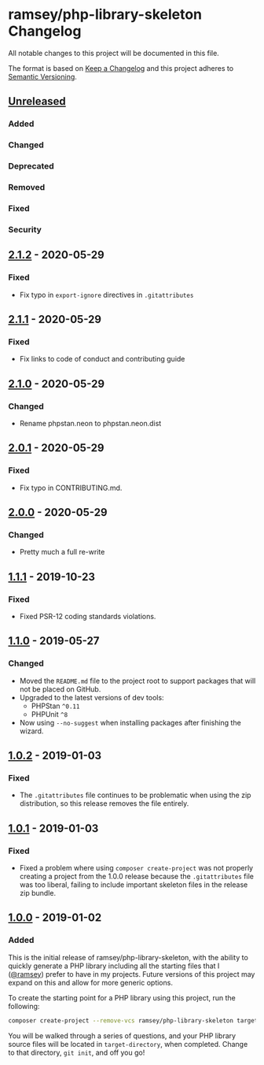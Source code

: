 # ramsey/php-library-skeleton Changelog

All notable changes to this project will be documented in this file.

The format is based on [Keep a Changelog](http://keepachangelog.com/en/1.0.0/)
and this project adheres to [Semantic Versioning](http://semver.org/spec/v2.0.0.html).


## [Unreleased]

### Added

### Changed

### Deprecated

### Removed

### Fixed

### Security


## [2.1.2] - 2020-05-29

### Fixed

* Fix typo in `export-ignore` directives in `.gitattributes`


## [2.1.1] - 2020-05-29

### Fixed

* Fix links to code of conduct and contributing guide


## [2.1.0] - 2020-05-29

### Changed

* Rename phpstan.neon to phpstan.neon.dist


## [2.0.1] - 2020-05-29

### Fixed

* Fix typo in CONTRIBUTING.md.


## [2.0.0] - 2020-05-29

### Changed

* Pretty much a full re-write


## [1.1.1] - 2019-10-23

### Fixed

* Fixed PSR-12 coding standards violations.


## [1.1.0] - 2019-05-27

### Changed

* Moved the `README.md` file to the project root to support packages that will
  not be placed on GitHub.
* Upgraded to the latest versions of dev tools:
  * PHPStan `^0.11`
  * PHPUnit `^8`
* Now using `--no-suggest` when installing packages after finishing the wizard.


## [1.0.2] - 2019-01-03

### Fixed

* The `.gitattributes` file continues to be problematic when using the zip
  distribution, so this release removes the file entirely.


## [1.0.1] - 2019-01-03

### Fixed

* Fixed a problem where using `composer create-project` was not properly
  creating a project from the 1.0.0 release because the `.gitattributes` file
  was too liberal, failing to include important skeleton files in the release
  zip bundle.


## [1.0.0] - 2019-01-02

### Added

This is the initial release of ramsey/php-library-skeleton, with the ability to
quickly generate a PHP library including all the starting files that I
([@ramsey][]) prefer to have in my projects. Future versions of this project may
expand on this and allow for more generic options.

To create the starting point for a PHP library using this project, run the
following:

``` bash
composer create-project --remove-vcs ramsey/php-library-skeleton target-directory
```

You will be walked through a series of questions, and your PHP library source
files will be located in `target-directory`, when completed. Change to that
directory, `git init`, and off you go!


[Unreleased]: https://github.com/ramsey/php-library-skeleton/compare/2.1.2...HEAD
[2.1.2]: https://github.com/ramsey/php-library-skeleton/compare/2.1.1...2.1.2
[2.1.1]: https://github.com/ramsey/php-library-skeleton/compare/2.1.0...2.1.1
[2.1.0]: https://github.com/ramsey/php-library-skeleton/compare/2.0.1...2.1.0
[2.0.1]: https://github.com/ramsey/php-library-skeleton/compare/2.0.0...2.0.1
[2.0.0]: https://github.com/ramsey/php-library-skeleton/compare/1.1.1...2.0.0
[1.1.1]: https://github.com/ramsey/php-library-skeleton/compare/1.1.0...1.1.1
[1.1.0]: https://github.com/ramsey/php-library-skeleton/compare/1.0.2...1.1.0
[1.0.2]: https://github.com/ramsey/php-library-skeleton/compare/1.0.1...1.0.2
[1.0.1]: https://github.com/ramsey/php-library-skeleton/compare/1.0.0...1.0.1
[1.0.0]: https://github.com/ramsey/php-library-skeleton/commits/1.0.0
[@ramsey]: https://github.com/ramsey
